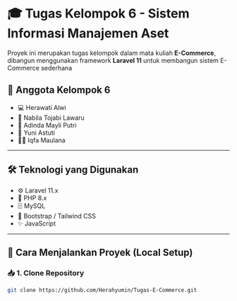 # 🎓 Tugas Kelompok 6 - Sistem Informasi Manajemen Aset

Proyek ini merupakan tugas kelompok dalam mata kuliah **E-Commerce**, dibangun menggunakan framework **Laravel 11** untuk membangun sistem E-Commerce sederhana 

## 👥 Anggota Kelompok 6
- 💻 Herawati Alwi
- 👩 Nabila Tojabi Lawaru
- 👩 Adinda Mayli Putri
- 👩 Yuni Astuti
- 👨‍💻 Iqfa Maulana

---

## 🛠️ Teknologi yang Digunakan
- ⚙️ Laravel 11.x
- 🐘 PHP 8.x
- 🗄️ MySQL
- 🎨 Bootstrap / Tailwind CSS
- ✨ JavaScript

---

## 🚀 Cara Menjalankan Proyek (Local Setup)

### 📥 1. Clone Repository
```bash
git clone https://github.com/Herahyumin/Tugas-E-Commerce.git
